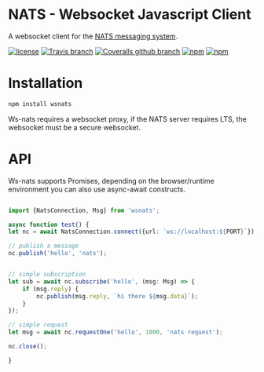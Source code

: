 # NATS - Websocket Javascript Client

A websocket client for the [NATS messaging system](https://nats.io).

[![license](https://img.shields.io/github/license/nats-io/ws-nats.svg)](https://www.apache.org/licenses/LICENSE-2.0)
[![Travis branch](https://img.shields.io/travis/nats-io/ws-nats/master.svg)]()
[![Coveralls github branch](https://img.shields.io/coveralls/github/nats-io/ws-nats/master.svg)]()
[![npm](https://img.shields.io/npm/v/nats.svg)](https://www.npmjs.com/package/wsnats)
[![npm](https://img.shields.io/npm/dm/nats.svg)](https://www.npmjs.com/package/wsnats)

# Installation

```bash
npm install wsnats
```

Ws-nats requires a websocket proxy, if the NATS server requires LTS, the websocket must be a secure websocket.

# API

Ws-nats supports Promises, depending on the browser/runtime environment you can also use async-await constructs.

```typescript

import {NatsConnection, Msg} from 'wsnats';

async function test() {
let nc = await NatsConnection.connect({url: `ws://localhost:${PORT}`});

// publish a message
nc.publish('hello', 'nats');


// simple subscription
let sub = await nc.subscribe('hello', (msg: Msg) => {
    if (msg.reply) {
        nc.publish(msg.reply, `hi there ${msg.data}`);
    }
});

// simple request
let msg = await nc.requestOne('hello', 1000, 'nats request');

nc.close();

}
```

